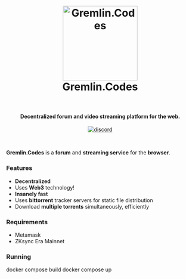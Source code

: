 <h1 align="center">
  <br>
  <a href="https://gremlin.codes"><img src="https://raw.githubusercontent.com/therealjr/gremlincodes/main/gremlin.png" alt="Gremlin.Codes" width="200"></a>
  <br>
  Gremlin.Codes
  <br>
  <br>
</h1>

<h4 align="center">Decentralized forum and video streaming platform for the web.</h4>

<p align="center">
  <a href="https://discord.gg/dWuhZtqm9z"><img src="https://img.shields.io/discord/612575111718895616" alt="discord"></a>
</p>


<br>

**Gremlin.Codes** is a **forum** and **streaming service** for the **browser**. 


### Features
- **Decentralized**
- Uses **Web3** technology!
- **Insanely fast**
- Uses **bittorrent** tracker servers for static file distribution
- Download **multiple torrents** simultaneously, efficiently


### Requirements
 - Metamask
 - ZKsync Era Mainnet


### Running
docker compose build
docker compose up
